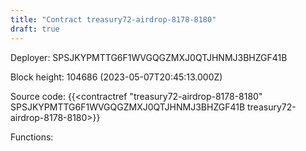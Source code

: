 ```yaml
---
title: "Contract treasury72-airdrop-8178-8180"
draft: true
---
```

Deployer: SPSJKYPMTTG6F1WVGQGZMXJ0QTJHNMJ3BHZGF41B


 



Block height: 104686 (2023-05-07T20:45:13.000Z)

Source code: {{<contractref "treasury72-airdrop-8178-8180" SPSJKYPMTTG6F1WVGQGZMXJ0QTJHNMJ3BHZGF41B treasury72-airdrop-8178-8180>}}

Functions:


